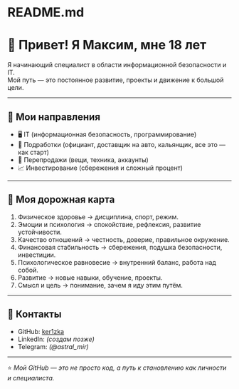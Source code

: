 # README.md
# 👋 Привет! Я Максим, мне 18 лет

Я начинающий специалист в области информационной безопасности и IT.  
Мой путь — это постоянное развитие, проекты и движение к большой цели.  

---

## 🚀 Мои направления
- 🖥️ IT (информационная безопасность, программирование)  
- 💼 Подработки (официант, доставщик на авто, кальянщик, все это — как старт)  
- 🔄 Перепродажи (вещи, техника, аккаунты)  
- 📈 Инвестирование (сбережения и сложный процент)  

---

## 📌 Моя дорожная карта
1. Физическое здоровье → дисциплина, спорт, режим.  
2. Эмоции и психология → спокойствие, рефлексия, развитие устойчивости.  
3. Качество отношений → честность, доверие, правильное окружение.  
4. Финансовая стабильность → сбережения, подушка безопасности, инвестиции.  
5. Психологическое равновесие → внутренний баланс, работа над собой.  
6. Развитие → новые навыки, обучение, проекты.  
7. Смысл и цель → понимание, зачем я иду этим путём.  

---

## 📂 Контакты
- GitHub: [ker1zka](https://github.com/)  
- LinkedIn: _(создам позже)_  
- Telegram: _(@astral_mir)_  

---

⭐️ *Мой GitHub — это не просто код, а путь к становлению как личности и специалиста.*

